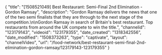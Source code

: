 {
    "title": "[1508521049] Best Restaurant: Semi-Final 2nd Elimination - Gordon Ramsay",
    "description": "Gordon Ramsay delivers the news that one of the two semi finalists that they are through to the next stage of the competition.\n\nGordon Ramsay in search of Britain's best restaurant. Top restaurants from around the UK compete to win the title.",
    "channelid": "123179143",
    "videoid": "123179355",
    "date_created": "1318342556",
    "date_modified": "1508373263",
    "type": "captivate",
    "layout": "channelVideo",
    "url": "\/food-network\/best-restaurant-semi-final-2nd-elimination-gordon-ramsay\/123179143-123179355"
}